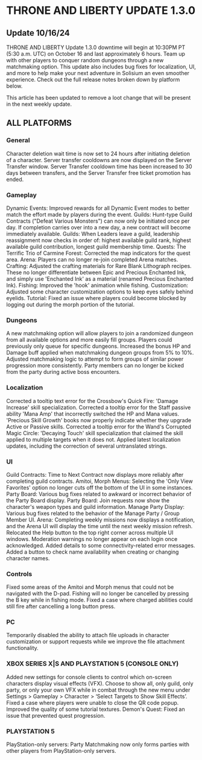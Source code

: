 # THRONE AND LIBERTY UPDATE 1.3.0
## Update 10/16/24
THRONE AND LIBERTY Update 1.3.0 downtime will begin at 10:30PM PT (5:30 a.m. UTC) on October 16 and last approximately 6 hours. Team up with other players to conquer random dungeons through a new matchmaking option. This update also includes bug fixes for localization, UI, and more to help make your next adventure in Solisium an even smoother experience. Check out the full release notes broken down by platform below.

This article has been updated to remove a loot change that will be present in the next weekly update.

## ALL PLATFORMS
### General
Character deletion wait time is now set to 24 hours after initiating deletion of a character.
Server transfer cooldowns are now displayed on the Server Transfer window.
Server Transfer cooldown time has been increased to 30 days between transfers, and the Server Transfer free ticket promotion has ended.
### Gameplay
Dynamic Events: Improved rewards for all Dynamic Event modes to better match the effort made by players during the event.
Guilds: Hunt-type Guild Contracts ("Defeat Various Monsters") can now only be initiated once per day. If completion carries over into a new day, a new contract will become immediately available.
Guilds: When Leaders leave a guild, leadership reassignment now checks in order of: highest available guild rank, highest available guild contribution, longest guild membership time.
Quests: The Terrific Trio of Carmine Forest: Corrected the map indicators for the quest area.
Arena: Players can no longer re-join completed Arena matches.
Crafting: Adjusted the crafting materials for Rare Blank Lithograph recipes. These no longer differentiate between Epic and Precious Enchanted Ink, and simply use 'Enchanted Ink' as a material (renamed Precious Enchanted Ink).
Fishing: Improved the 'hook' animation while fishing.
Customization: Adjusted some character customization options to keep eyes safely behind eyelids.
Tutorial: Fixed an issue where players could become blocked by logging out during the morph portion of the tutorial.
### Dungeons
A new matchmaking option will allow players to join a randomized dungeon from all available options and more easily fill groups. Players could previously only queue for specific dungeons.
Increased the bonus HP and Damage buff applied when matchmaking dungeon groups from 5% to 10%.
Adjusted matchmaking logic to attempt to form groups of similar power progression more consistently.
Party members can no longer be kicked from the party during active boss encounters.
### Localization
Corrected a tooltip text error for the Crossbow's Quick Fire: 'Damage Increase' skill specialization.
Corrected a tooltip error for the Staff passive ability 'Mana Amp' that incorrectly switched the HP and Mana values.
'Precious Skill Growth' books now properly indicate whether they upgrade Active or Passive skills.
Corrected a tooltip error for the Wand's Corrupted Magic Circle: 'Decaying Touch' skill specialization that claimed the skill applied to multiple targets when it does not.
Applied latest localization updates, including the correction of several untranslated strings.
### UI
Guild Contracts: Time to Next Contract now displays more reliably after completing guild contracts.
Amitoi, Morph Menus: Selecting the 'Only View Favorites' option no longer cuts off the bottom of the UI in some instances.
Party Board: Various bug fixes related to awkward or incorrect behavior of the Party Board display.
Party Board: Join requests now show the character's weapon types and guild information.
Manage Party Display: Various bug fixes related to the behavior of the Manage Party / Group Member UI.
Arena: Completing weekly missions now displays a notification, and the Arena UI will display the time until the next weekly mission refresh.
Relocated the Help button to the top right corner across multiple UI windows.
Moderation warnings no longer appear on each login once acknowledged.
Added details to some connectivity-related error messages.
Added a button to check name availability when creating or changing character names.
### Controls
Fixed some areas of the Amitoi and Morph menus that could not be navigated with the D-pad.
Fishing will no longer be cancelled by pressing the B key while in fishing mode.
Fixed a case where charged abilities could still fire after cancelling a long button press.
### PC
Temporarily disabled the ability to attach file uploads in character customization or support requests while we improve the file attachment functionality.
### XBOX SERIES X|S AND PLAYSTATION 5 (CONSOLE ONLY)
Added new settings for console clients to control which on-screen characters display visual effects (VFX). Choose to show all, only guild, only party, or only your own VFX while in combat through the new menu under Settings > Gameplay > Character > ‘Select Targets to Show Skill Effects’.
Fixed a case where players were unable to close the QR code popup.
Improved the quality of some tutorial textures.
Demon's Quest: Fixed an issue that prevented quest progression.
### PLAYSTATION 5
PlayStation-only servers: Party Matchmaking now only forms parties with other players from PlayStation-only servers.